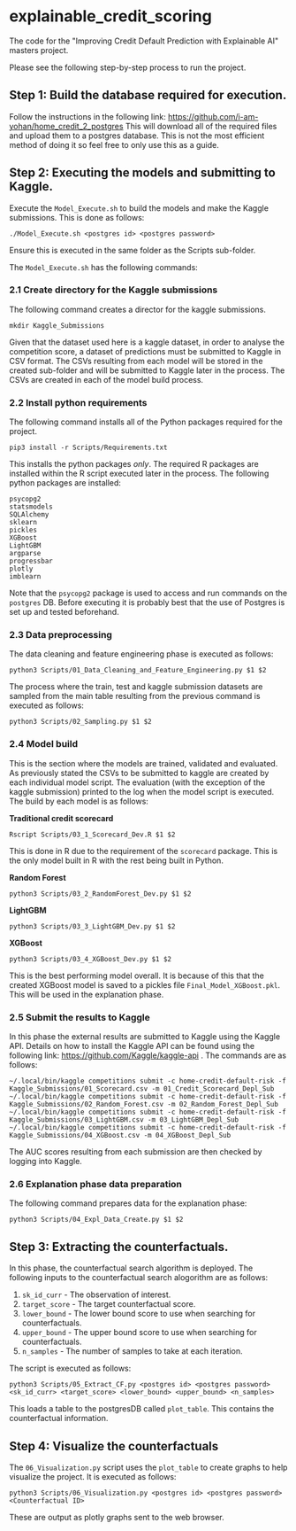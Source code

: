 # explainable_credit_scoring
The code for the "Improving Credit Default Prediction with Explainable AI" masters project.

Please see the following step-by-step process to run the project.

## Step 1: Build the database required for execution.
Follow the instructions in the following link:
https://github.com/i-am-yohan/home_credit_2_postgres
This will download all of the required files and upload them to a postgres database. This is not the most efficient method of doing it so feel free to only use this as a guide.

## Step 2: Executing the models and submitting to Kaggle.
Execute the `Model_Execute.sh` to build the models and make the Kaggle submissions. This is done as follows:
```
./Model_Execute.sh <postgres id> <postgres password>
```
Ensure this is executed in the same folder as the Scripts sub-folder.

The `Model_Execute.sh` has the following commands:
### 2.1 Create directory for the Kaggle submissions
The following command creates a director for the kaggle submissions. 
```
mkdir Kaggle_Submissions
```
Given that the dataset used here is a kaggle dataset, in order to analyse the competition score, a dataset of predictions must be submitted to Kaggle in CSV format. The CSVs resulting from each model will be stored in the created sub-folder and will be submitted to Kaggle later in the process. The CSVs are created in each of the model build process.

### 2.2 Install python requirements
The following command installs all of the Python packages required for the project.
```
pip3 install -r Scripts/Requirements.txt
```
This installs the python packages _only_. The required R packages are installed within the R script executed later in the process. The following python packages are installed:
```
psycopg2
statsmodels
SQLAlchemy
sklearn
pickles
XGBoost
LightGBM
argparse
progressbar
plotly
imblearn
```
Note that the `psycopg2` package is used to access and run commands on the `postgres` DB. Before executing it is probably best that the use of Postgres is set up and  tested beforehand. 

### 2.3 Data preprocessing
The data cleaning and feature engineering phase is executed as follows:
```
python3 Scripts/01_Data_Cleaning_and_Feature_Engineering.py $1 $2
```
The process where the train, test and kaggle submission datasets are sampled from the main table resulting from the previous command is executed as follows:
```
python3 Scripts/02_Sampling.py $1 $2
```

### 2.4 Model build
This is the section where the models are trained, validated and evaluated. As previously stated the CSVs to be submitted to kaggle are created by each individual model script. The evaluation (with the exception of the kaggle submission) printed to the log when the model script is executed.
The build by each model is as follows:

**Traditional credit scorecard**
```
Rscript Scripts/03_1_Scorecard_Dev.R $1 $2
```
This is done in R due to the requirement of the `scorecard` package. This is the only model built in R with the rest being built in Python.

**Random Forest**
```
python3 Scripts/03_2_RandomForest_Dev.py $1 $2
```

**LightGBM**
```
python3 Scripts/03_3_LightGBM_Dev.py $1 $2
```

**XGBoost**
```
python3 Scripts/03_4_XGBoost_Dev.py $1 $2
```
This is the best performing model overall. It is because of this that the created XGBoost model is saved to a pickles file `Final_Model_XGBoost.pkl`. This will be used in the explanation phase.

### 2.5 Submit the results to Kaggle
In this phase the external results are submitted to Kaggle using the Kaggle API. Details on how to install the Kaggle API can be found using the following link: https://github.com/Kaggle/kaggle-api . 
The commands are as follows:
```
~/.local/bin/kaggle competitions submit -c home-credit-default-risk -f Kaggle_Submissions/01_Scorecard.csv -m 01_Credit_Scorecard_Depl_Sub
~/.local/bin/kaggle competitions submit -c home-credit-default-risk -f Kaggle_Submissions/02_Random_Forest.csv -m 02_Random_Forest_Depl_Sub
~/.local/bin/kaggle competitions submit -c home-credit-default-risk -f Kaggle_Submissions/03_LightGBM.csv -m 03_LightGBM_Depl_Sub
~/.local/bin/kaggle competitions submit -c home-credit-default-risk -f Kaggle_Submissions/04_XGBoost.csv -m 04_XGBoost_Depl_Sub
```
The AUC scores resulting from each submission are then checked by logging into Kaggle.

### 2.6 Explanation phase data preparation
The following command prepares data for the explanation phase:
```
python3 Scripts/04_Expl_Data_Create.py $1 $2
```


## Step 3: Extracting the counterfactuals.
In this phase, the counterfactual search algorithm is deployed. The following inputs to the counterfactual search alogorithm are as follows:
1. `sk_id_curr` - The observation of interest.
2. `target_score` - The target counterfactual score.
3. `lower_bound` - The lower bound score to use when searching for counterfactuals.
4. `upper_bound` - The upper bound score to use when searching for counterfactuals.
5. `n_samples` - The number of samples to take at each iteration.

The script is executed as follows:
```
python3 Scripts/05_Extract_CF.py <postgres id> <postgres password> <sk_id_curr> <target_score> <lower_bound> <upper_bound> <n_samples>
```
This loads a table to the postgresDB called `plot_table`. This contains the counterfactual information.

## Step 4: Visualize the counterfactuals
The `06_Visualization.py` script uses the `plot_table` to create graphs to help visualize the project. It is executed as follows:
```
python3 Scripts/06_Visualization.py <postgres id> <postgres password> <Counterfactual ID>
```
These are output as plotly graphs sent to the web browser.
